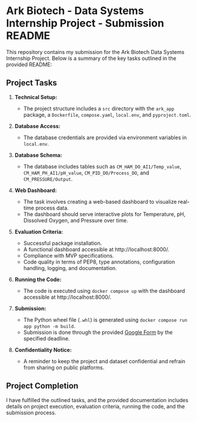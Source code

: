 # Ark Biotech - Data Systems Internship Project - Submission README

This repository contains my submission for the Ark Biotech Data Systems Internship Project. Below is a summary of the key tasks outlined in the provided README:

## Project Tasks

1. **Technical Setup:**
   - The project structure includes a `src` directory with the `ark_app` package, a `Dockerfile`, `compose.yaml`, `local.env`, and `pyproject.toml`.
   
2. **Database Access:**
   - The database credentials are provided via environment variables in `local.env`.

3. **Database Schema:**
   - The database includes tables such as `CM_HAM_DO_AI1/Temp_value`, `CM_HAM_PH_AI1/pH_value`, `CM_PID_DO/Process_DO`, and `CM_PRESSURE/Output`.

4. **Web Dashboard:**
   - The task involves creating a web-based dashboard to visualize real-time process data.
   - The dashboard should serve interactive plots for Temperature, pH, Dissolved Oxygen, and Pressure over time.

5. **Evaluation Criteria:**
   - Successful package installation.
   - A functional dashboard accessible at http://localhost:8000/.
   - Compliance with MVP specifications.
   - Code quality in terms of PEP8, type annotations, configuration handling, logging, and documentation.

6. **Running the Code:**
   - The code is executed using `docker compose up` with the dashboard accessible at http://localhost:8000/.

7. **Submission:**
   - The Python wheel file (`.whl`) is generated using `docker compose run app python -m build`.
   - Submission is done through the provided [Google Form](https://forms.gle/cbRsUXBGDiXTAUc88) by the specified deadline.

8. **Confidentiality Notice:**
   - A reminder to keep the project and dataset confidential and refrain from sharing on public platforms.

## Project Completion

I have fulfilled the outlined tasks, and the provided documentation includes details on project execution, evaluation criteria, running the code, and the submission process.

